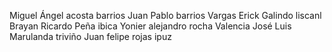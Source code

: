 Miguel Ángel acosta barrios 
Juan Pablo barrios Vargas 
Erick Galindo liscanl 
Brayan Ricardo Peña ibica
Yonier alejandro rocha Valencia 
José Luis Marulanda triviño
Juan felipe rojas ipuz
